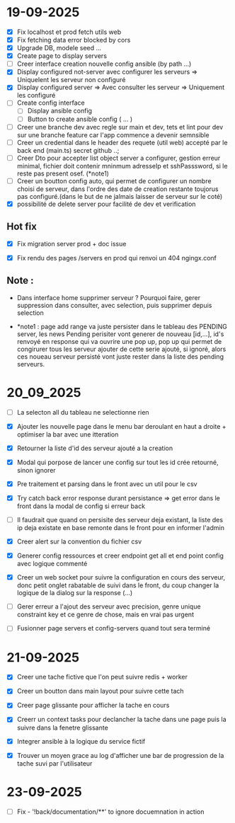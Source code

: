 # 19-09-2025
- [x] Fix localhost et prod fetch utils web 
- [x] Fix fetching data error blocked by cors 
- [x] Upgrade DB, modele seed ...
- [x] Create page to display servers
- [ ] Creer interface creation nouvelle config ansible (by path ...)
- [x] Display configured not-server avec configurer les serveurs => Uniquelent les serveur non configuré
- [x] Display configured server => Avec consulter les serveur => Uniquement les configuré
- [ ] Create config interface
    - [ ] Display ansible config
    - [ ] Button to create ansible config ( ... )
- [ ] Creer une branche dev avec regle sur main et dev, tets et lint pour dev sur une branche feature car l'app commence a devenir semnsible
- [ ] Creer un credential dans le header des requete (util web) accepté par le back end (main.ts) secret github ..;
- [ ] Creer Dto pour accepter list object server a configurer, gestion erreur minimal, fichier doit contenir mninmum adresseIp et sshPasssword, si le reste pas present osef. (*note1)
- [ ] Creer un boutton config auto, qui permet de configurer un nombre choisi de serveur, dans l'ordre des date de creation restante toujorus pas configuré.(dans le but de ne jalmais laisser de serveur sur le coté) 
- [x] possibilité de delete server pour facilité de dev et verification

## Hot fix
- [x] Fix migration server prod + doc issue
- [x] Fix rendu des pages /servers en prod qui renvoi un 404 ngingx.conf


## Note : 
- Dans interface home supprimer serveur ? Pourquoi faire, gerer suppression dans consulter, avec selection, puis supprimer depuis selection

- *note1 : page add range va juste persister dans le tableau des PENDING server, les news Pending perisiter vont generer de nouveau [id,...], id's renvoyé en response qui va ouvrire une pop up,
pop up qui permet de congirurer tous les serveur ajouter de cette serie ajouté, si ignoré, alors ces noueau serveur persisté vont juste rester dans la liste des pending serveurs.


# 20_09_2025
- [ ] La selecton all du tableau ne selectionne rien 
- [x] Ajouter les nouvelle page dans le menu bar deroulant en haut a droite + optimiser la bar avec une itteration
- [x] Retourner la liste d'id des serveur ajouté a la creation
- [x] Modal qui porpose de lancer une config sur tout les id crée retourné, sinon ignorer
- [x] Pre traitement et parsing dans le front avec un util pour le csv
- [x] Try catch back error response durant persistance => get error dans le front dans la modal de config si erreur back
- [ ] Il faudrait que quand on persisite des serveur deja existant, la liste des ip deja existate en base remonte dans le front pour en informer l'admin
- [x] Creer alert sur la convention du fichier csv
- [x] Generer config ressources et creer endpoint get all et end point config avec logique commenté 
- [x] Creer un web socket pour suivre la configuration en cours des serveur, donc petit onglet rabatable de suivi dans le front, du coup changer la logique de la dialog sur la response (...)
- [ ] Gerer erreur a l'ajout des serveur avec precision, genre unique constraint key et ce genre de chose, mais en vrai pas urgent
- [ ] Fusionner page servers et config-servers quand tout sera terminé


# 21-09-2025
- [x] Creer une tache fictive que l'on peut suivre redis + worker
- [x] Creer un boutton dans main layout pour suivre cette tach
- [x] Creer page glissante pour afficher la tache en cours
- [x] Creerr un context tasks pour declancher la tache dans une page puis la suivre dans la fenetre glissante
- [x] Integrer ansible à la logique du service fictif
- [x] Trouver un moyen grace au log d'afficher une bar de progression de la tache suvi par l'utilisateur


# 23-09-2025

      
- [ ] Fix - '!back/documentation/**' to ignore docuemnation in action 